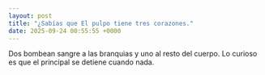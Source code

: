 ```yaml
---
layout: post
title: "¿Sabías que El pulpo tiene tres corazones."
date: 2025-09-24 00:55:55 +0000
---
```


Dos bombean sangre a las branquias y uno al resto del cuerpo. Lo curioso es que el principal se detiene cuando nada.

